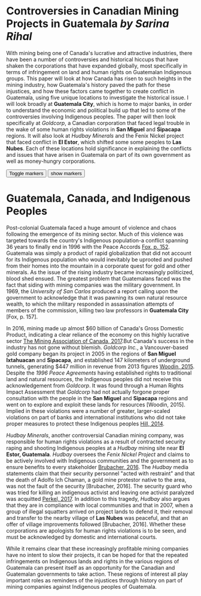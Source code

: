 # Controversies in Canadian Mining Projects in Guatemala  _by Sarina Rihal_

With mining being one of Canada's lucrative and attractive industries, there have been a number of controversies and historical hiccups that have shaken the corporations that have expanded globally, most specifically in terms of infringement on land and human rights on Guatemalan Indigenous groups. This paper will look at how Canada has risen to such heights in the mining industry, how Guatemala's history paved the path for these injustices, and how these factors came together to create conflict in Guatemala, using five unique locations to investigate the historical issue. I will look broadly at **Guatemala City**, which is home to major banks, in order to understand the economic and political build up that led to some of the controversies involving Indigenous peoples. The paper will then look specifically at _Goldcorp_, a Canadian corporation that faced legal trouble in the wake of some human rights violations in **San Miguel** and **Sipacapa** regions. It will also look at _Hudbay Minerals_ and the Fenix Nickel project that faced conflict in **El Estor**, which shifted some some peoples to **Las Nubes**. Each of these locations hold significance in explaining the conflicts and issues that have arisen in Guatemala on part of its own government as well as money-hungry corporations.  

<div class="markers">
  <!-- these buttons hide/show all the markers  -->
  <!-- to hide/show blue or red markers instead, change my_markers below to blue_markers
       to red_markers.  If you have defined your own color (or other) arrays, use those instead -->
  <button onclick="toggleMarkers(my_markers, my_map)" class="rounded" id="hide">Toggle markers</button>
  <button onclick="showMarkers(my_markers, my_map)" id="show"> show markers</button>
</div>
  <div id="mapcontainer">
    <div id="map_canvas"></div>
  </div>
  <div id="map_legend"></div>
</div>

# Guatemala, Canada, and Indigenous Peoples

 Post-colonial Guatemala faced a huge amount of violence and chaos following the emergence of its mining sector. Much of this violence was targeted towards the country's Indigenous population-a conflict spanning 36 years to finally end in 1996 with the Peace Accords [Fox, p. 152](https://doi.org/10.1080/23251042.2015.1046204). Guatemala was simply a product of rapid globalization that did not account for its Indigenous population who would inevitably be uprooted and pushed from their homes into the mountain in a corporate quest for gold and other minerals. As the issue of the rising industry became increasingly politicized, blood shed ensued. The greatest problem that Guatemalans faced was the fact that siding with mining companies was the military government. In 1969, the _University of San Carlos_ produced a report calling upon the government to acknowledge that it was pawning its own natural resource wealth, to which the military responded in assassination attempts of members of the commission, killing two law professors in **Guatemala City** [Fox, p. 157].

 In 2016, mining made up almost $60 billion of Canada's Gross Domestic Product, indicating a clear reliance of the economy on this highly lucrative sector [The Mining Association of Canada, 2017](http://mining.ca/resources/mining-facts).But Canada's success in the industry has not gone without blemish. _Goldcorp Inc._, a Vancouver-based gold company began its project in 2005 in the regions of **San Miguel Ixtahuacan** and **Sipacapa**, and established 147 kilometers of underground tunnels, generating $447 million in revenue from 2013 figures [Woodin, 2015]( https://biv.com/article/2015/05/goldcorps-marlin-mine-decade-operations-and-contro). Despite the _1996 Peace Agreements_ having established rights to traditional land and natural resources, the Indigenous peoples did not receive this acknowledgement from _Goldcorp_. It was found through a Human Rights Impact Assessment that _Goldcorp_ had not actually forgone proper consultation with the people in the **San Miguel** and **Sipacapa** regions and went on to explore and exploit these lands for resources [Woodin, 2015]. Implied in these violations were a number of greater, larger-scaled violations on part of banks and international institutions who did not take proper measures to protect these Indigenous peoples [Hill, 2014]( https://www.theguardian.com/environment/andes-to-the-amazon/2014/aug/12/guatemala-gold-mine-protester-beaten-burnt-alive).

 _Hudbay Minerals_, another controversial Canadian mining company, was responsible for human rights violations as a result of contracted security raping and shooting Indigenous peoples at a _Hudbay_ mining site near **El Estor, Guatemala**. _Hudbay_ oversees the _Fenix Nickel Project_ and claims to be actively involved with Indigenous communities and the government as to ensure benefits to every stakeholder [Brubacher, 2016]( http://www.hudbayminerals.com/English/Media-Centre/Media-Statements/El-Estor-Guatemala/default.aspx). The _Hudbay_ media statements claim that their security personnel "acted with restraint" and that the death of Adolfo Ich Chaman, a gold mine protestor native to the area, was not the fault of the security [Brubacher, 2016]. The security guard who was tried for killing an indigenous activist and leaving one activist paralyzed was acquitted [Perkel, 2017]( https://www.ctvnews.ca/business/ex-hudbay-minerals-security-guard-to-be-retried-for-murder-in-guatemala-1.3591759).  In addition to this tragedy, _Hudbay_ also argues that they are in compliance with local communities and that in 2007, when a group of illegal squatters arrived on project lands to defend it, their removal and transfer to the nearby village of **Las Nubes** was peaceful, and that an offer of village improvements followed [Brubacher, 2016]. Whether these corporations are apologists for human rights violations is to be seen, and must be acknowledged by domestic and international courts.

 While it remains clear that these increasingly profitable mining companies have no intent to slow their projects, it can be hoped for that the repeated infringements on Indigenous lands and rights in the various regions of Guatemala can present itself as an opportunity for the Canadian and Guatemalan governments to take action. These regions of interest all play important roles as reminders of the injustices through history on part of mining companies against Indigenous peoples of Guatemala.
